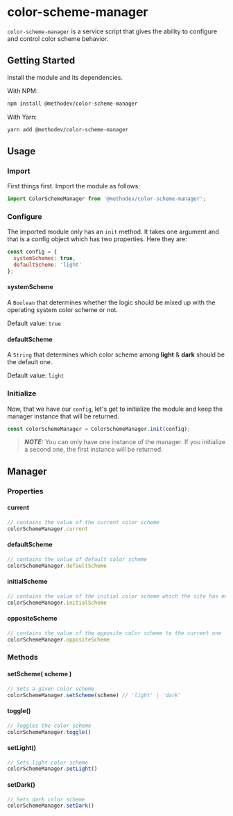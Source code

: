 # color-scheme-manager

`color-scheme-manager` is a service script that gives the ability to configure and control color scheme behavior.

## Getting Started

Install the module and its dependencies.

With NPM:

```sh
npm install @methodev/color-scheme-manager
```

With Yarn:

```sh
yarn add @methodev/color-scheme-manager
```

## Usage

### Import

First things first.
Import the module as follows:

```js
import ColorSchemeManager from '@methodev/color-scheme-manager';
```

### Configure

The imported module only has an `init` method. It takes one argument and that is a config object which has two properties. Here they are:

```js
const config = {
  systemSchemes: true,
  defaultScheme: 'light'
};
```

#### systemScheme

A `Boolean` that determines whether the logic should be mixed up with the operating system color scheme or not.

Default value: `true`

#### defaultScheme

A `String` that determines which color scheme among **light** & **dark** should be the default one.

Default value: `light`

### Initialize

Now, that we have our `config`, let's get to initialize the module and keep the manager instance that will be returned.

```js
const colorSchemeManager = ColorSchemeManager.init(config);
```

> **_NOTE:_**  You can only have one instance of the manager. If you initialize a second one, the first instance will be returned.

## Manager

### Properties

#### current

```js
// contains the value of the current color scheme
colorSchemeManager.current
```

#### defaultScheme

```js
// contains the value of default color scheme
colorSchemeManager.defaultScheme
```

#### initialScheme

```js
// contains the value of the initial color scheme which the site has entered in
colorSchemeManager.initialScheme
```

#### oppositeScheme

```js
// contains the value of the opposite color scheme to the current one
colorSchemeManager.oppositeScheme
```

### Methods

#### setScheme( scheme )

```js
// Sets a given color scheme
colorSchemeManager.setScheme(scheme) // 'light' | 'dark'
```

#### toggle()

```js
// Toggles the color scheme
colorSchemeManager.toggle()
```

#### setLight()

```js
// Sets light color scheme
colorSchemeManager.setLight()
```

#### setDark()

```js
// Sets dark color scheme
colorSchemeManager.setDark()
```
